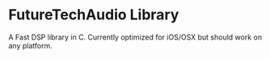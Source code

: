 FutureTechAudio Library
=============================

A Fast DSP library in C. Currently optimized for iOS/OSX but should work on any platform.
